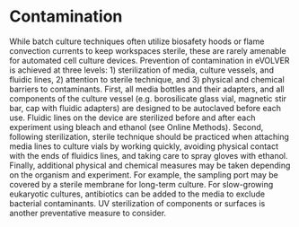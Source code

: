 # Contamination

While batch culture techniques often utilize biosafety hoods or flame convection currents to keep workspaces sterile, these are rarely amenable for automated cell culture devices. Prevention of contamination in eVOLVER is achieved at three levels: 1) sterilization of media, culture vessels, and fluidic lines, 2) attention to sterile technique, and 3) physical and chemical barriers to contaminants. First, all media bottles and their adapters, and all components of the culture vessel (e.g. borosilicate glass vial, magnetic stir bar, cap with fluidic adapters) are designed to be autoclaved before each use. Fluidic lines on the device are sterilized before and after each experiment using bleach and ethanol (see Online Methods). Second, following sterilization, sterile technique should be practiced when attaching media lines to culture vials by working quickly, avoiding physical contact with the ends of fluidics lines, and taking care to spray gloves with ethanol. Finally, additional physical and chemical measures may be taken depending on the organism and experiment. For example, the sampling port may be covered by a sterile membrane for long-term culture. For slow-growing eukaryotic cultures, antibiotics can be added to the media to exclude bacterial contaminants. UV sterilization of components or surfaces is another preventative measure to consider.
